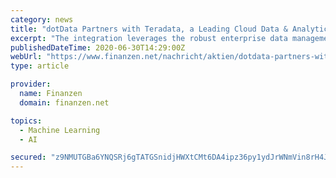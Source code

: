 ```yaml
---
category: news
title: "dotData Partners with Teradata, a Leading Cloud Data & Analytics Company"
excerpt: "The integration leverages the robust enterprise data management and analytic capabilities of Teradata's Vantage platform and dotData's autoML 2.0 platform to create a powerful end-to-end data ..."
publishedDateTime: 2020-06-30T14:29:00Z
webUrl: "https://www.finanzen.net/nachricht/aktien/dotdata-partners-with-teradata-a-leading-cloud-data-analytics-company-9023868"
type: article

provider:
  name: Finanzen
  domain: finanzen.net

topics:
  - Machine Learning
  - AI

secured: "z9NMUTGBa6YNQSRj6gTATGSnidjHWXtCMt6DA4ipz36py1ydJrWNmVin8rH4JGx5r/pYNejCMBgG791ByLbqDYS9ycyyOSS8f6q7jGg7xTOr2zqqhtsGvnuNJ9VWQjGA6pYx9J5Z8PuODzj0Z785tF+mlo6HgjnfZL8fNbpOGrEJItp1c0LHbRv1jd4wKZGLjHZePCmkwqsDWs1VihPtqi2TgFWXtJhNV/pKG87XY8Bh2jk2N6Wl7bLuE+QQ+ZWUOzMqgYHoiauQWBtqhKzMeKY9cQK/jDmmqs1ANZySVigJUv0eA9oPQ3EB94XdrA41fsMvL8ImPVkUkBaUP98iqQ==;P69WtUmnXSe1y/JNAY91Fg=="
---
```


